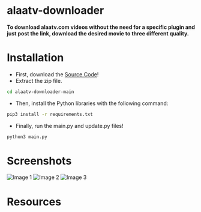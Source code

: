 # alaatv-downloader
**To download alaatv.com videos without the need for a specific plugin and just post the link, download the desired movie to three different quality.**

# Installation 
- First, download the [Source Code](https://github.com/virnow/alaatv-downloader/archive/refs/heads/main.zip)!
- Extract the zip file.
```bash
cd alaatv-downloader-main
```
- Then, install the Python libraries with the following command:
```bash
pip3 install -r requirements.txt
```
- Finally, run the main.py and update.py files!
```bash
python3 main.py
```

# Screenshots
<div>
    <img src="https://raw.githubusercontent.com/virnow/alaatv-downloader/main/screen/1.png" alt="Image 1">
    <img src="https://raw.githubusercontent.com/virnow/alaatv-downloader/main/screen/2.png" alt="Image 2">
    <img src="https://raw.githubusercontent.com/virnow/alaatv-downloader/main/screen/3.png" alt="Image 3">
</div>

# Resources
